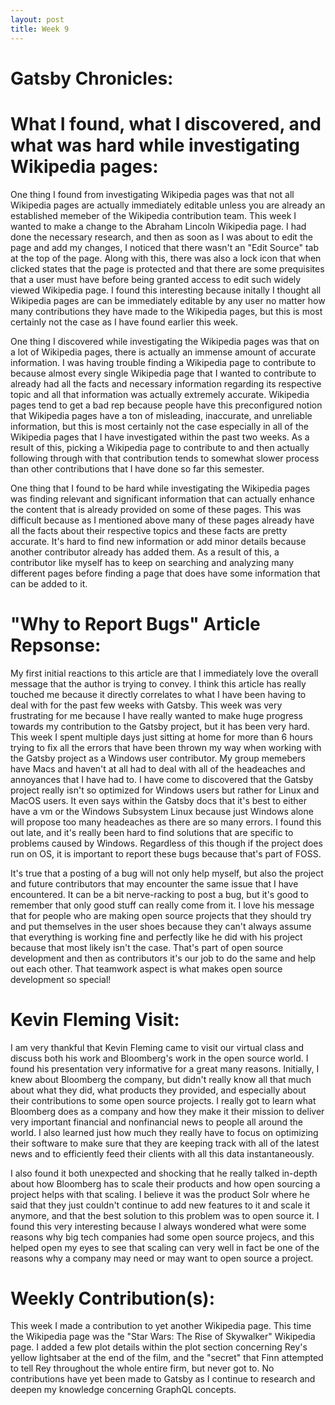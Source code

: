 ```yaml
---
layout: post
title: Week 9
---
```


# Gatsby Chronicles:



# What I found, what I discovered, and what was hard while investigating Wikipedia pages:
One thing I found from investigating Wikipedia pages was that not all Wikipedia pages are actually immediately editable unless you are already an established memeber of the Wikipedia contribution team. This week I wanted to make a change to the Abraham Lincoln Wikipedia page. I had done the necessary research, and then as soon as I was about to edit the page and add my changes, I noticed that there wasn't an "Edit Source" tab at the top of the page. Along with this, there was also a lock icon that when clicked states that the page is protected and that there are some prequisites that a user must have before being granted access to edit such widely viewed Wikipedia page. I found this interesting because initally I thought all Wikipedia pages are can be immediately editable by any user no matter how many contributions they have made to the Wikipedia pages, but this is most certainly not the case as I have found earlier this week.

One thing I discovered while investigating the Wikipedia pages was that on a lot of Wikipedia pages, there is actually an immense amount of accurate information. I was having trouble finding a Wikipedia page to contribute to because almost every single Wikipedia page that I wanted to contribute to already had all the facts and necessary information regarding its respective topic and all that information was actually extremely accurate. Wikipedia pages tend to get a bad rep because people have this preconfigured notion that Wikipedia pages have a ton of misleading, inaccurate, and unreliable information, but this is most certainly not the case especially in all of the Wikipedia pages that I have investigated within the past two weeks. As a result of this, picking a Wikipedia page to contribute to and then actually following through with that contribution tends to somewhat slower process than other contributions that I have done so far this semester.

One thing that I found to be hard while investigating the Wikipedia pages was finding relevant and significant information that can actually enhance the content that is already provided on some of these pages. This was difficult because as I mentioned above many of these pages already have all the facts about their respective topics and these facts are pretty accurate. It's hard to find new information or add minor details because another contributor already has added them. As a result of this, a contributor like myself has to keep on searching and analyzing many different pages before finding a page that does have some information that can be added to it.

# "Why to Report Bugs" Article Repsonse:
My first initial reactions to this article are that I immediately love the overall message that the author is trying to convey. I think this article has really touched me because it directly correlates to what I have been having to deal with for the past few weeks with Gatsby. This week was very frustrating for me because I have really wanted to make huge progress towards my contribution to the Gatsby project, but it has been very hard. This week I spent multiple days just sitting at home for more than 6 hours trying to fix all the errors that have been thrown my way when working with the Gatsby project as a Windows user contributor. My group memebers have Macs and haven't at all had to deal with all of the headeaches and annoyances that I have had to. I have come to discovered that the Gatsby project really isn't so optimized for Windows users but rather for Linux and MacOS users. It even says within the Gatsby docs that it's best to either have a vm or the Windows Subsystem Linux because just Windows alone will propose too many headeaches as there are so many errors. I found this out late, and it's really been hard to find solutions that are specific to problems caused by Windows. Regardless of this though if the project does run on OS, it is important to report these bugs because that's part of FOSS. 

It's true that a posting of a bug will not only help myself, but also the project and future contributors that may encounter the same issue that I have encountered. It can be a bit nerve-racking to post a bug, but it's good to remember that only good stuff can really come from it. I love his message that for people who are making open source projects that they should try and put themselves in the user shoes because they can't always assume that everything is working fine and perfectly like he did with his project because that most likely isn't the case. That's part of open source development and then as contributors it's our job to do the same and help out each other. That teamwork aspect is what makes open source development so special!

# Kevin Fleming Visit:
I am very thankful that Kevin Fleming came to visit our virtual class and discuss both his work and Bloomberg's work in the open source world. I found his presentation very informative for a great many reasons. Initially, I knew about Bloomberg the company, but didn't really know all that much about what they did, what products they provided, and especially about their contributions to some open source projects. I really got to learn what Bloomberg does as a company and how they make it their mission to deliver very important financial and nonfinancial news to people all around the world. I also learned just how much they really have to focus on optimizing their software to make sure that they are keeping track with all of the latest news and to efficiently feed their clients with all this data instantaneously.

I also found it both unexpected and shocking that he really talked in-depth about how Bloomberg has to scale their products and how open sourcing a project helps with that scaling. I believe it was the product Solr where he said that they just couldn't continue to add new features to it and scale it anymore, and that the best solution to this problem was to open source it. I found this very interesting because I always wondered what were some reasons why big tech companies had some open source projecs, and this helped open my eyes to see that scaling can very well in fact be one of the reasons why a company may need or may want to open source a project.

# Weekly Contribution(s):
This week I made a contribution to yet another Wikipedia page. This time the Wikipedia page was the "Star Wars: The Rise of Skywalker" Wikipedia page. I added a few plot details within the plot section concerning Rey's yellow lightsaber at the end of the film, and the "secret" that Finn attempted to tell Rey throughout the whole entire firm, but never got to. No contributions have yet been made to Gatsby as I continue to research and deepen my knowledge concerning GraphQL concepts.
